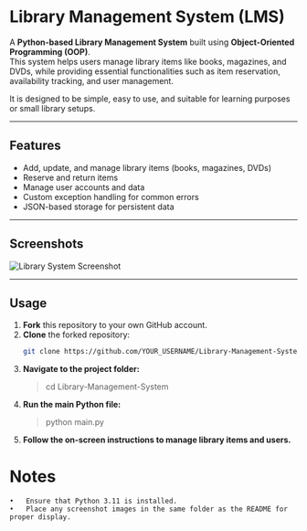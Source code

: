 # Library Management System (LMS)

A **Python-based Library Management System** built using **Object-Oriented Programming (OOP)**.  
This system helps users manage library items like books, magazines, and DVDs, while providing essential functionalities such as item reservation, availability tracking, and user management.  

It is designed to be simple, easy to use, and suitable for learning purposes or small library setups.

---

## Features
- Add, update, and manage library items (books, magazines, DVDs)  
- Reserve and return items  
- Manage user accounts and data  
- Custom exception handling for common errors  
- JSON-based storage for persistent data  

---

## Screenshots
![Library System Screenshot](screenshot.png)

---

## Usage
1. **Fork** this repository to your own GitHub account.  
2. **Clone** the forked repository:  
   ```bash
   git clone https://github.com/YOUR_USERNAME/Library-Management-System.git
3. **Navigate to the project folder:**
   > cd Library-Management-System
4. **Run the main Python file:**
   > python main.py
5. **Follow the on-screen instructions to manage library items and users.**

# Notes
	•	Ensure that Python 3.11 is installed.
	•	Place any screenshot images in the same folder as the README for proper display.
